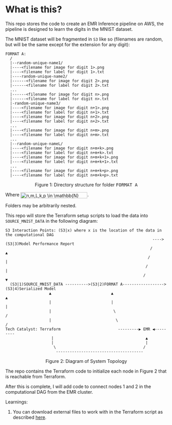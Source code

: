 # What is this?

This repo stores the code to create an EMR Inference pipeline on AWS, the pipeline is designed to learn the digits in the MNIST dataset.

The MNIST dataset will be fragmented in `S3` like so (filenames are random, but will be the same except for the extension for any digit):

```
FORMAT A:
  /
  |--random-unique-name1/
  |----<filename for image for digit 1>.png
  |----<filename for label for digit 1>.txt
  |----random-unique-name2/
  |------<filename for image for digit 2>.png
  |------<filename for label for digit 2>.txt
  ...
  |------<filename for image for digit n>.png
  |------<filename for label for digit n>.txt
  |-random-unique-name3/
  |----<filename for image for digit n+1>.png
  |----<filename for label for digit n+1>.txt
  |----<filename for image for digit n+2>.png
  |----<filename for label for digit n+2>.txt
  ...
  |----<filename for image for digit n+m>.png
  |----<filename for label for digit n+m>.txt
  ...
  |--random-unique-nameL/
  |----<filename for image for digit n+m+k>.png
  |----<filename for label for digit n+m+k>.txt
  |----<filename for image for digit n+m+k+1>.png
  |----<filename for label for digit n+m+k+1>.txt
  ...
  |----<filename for image for digit n+m+k+p>.png
  |----<filename for label for digit n+m+k+p>.txt
```
<p align="center">Figure 1: Directory structure for folder <tt>FORMAT A</tt></p>

Where <img src="http://www.sciweavers.org/tex2img.php?eq=n%2Cm%2CL%2Ck%2Cp%20%5Cin%20%20%5Cmathbb%7BN%7D&bc=White&fc=Black&im=jpg&fs=12&ff=arev&edit=0" align="center" border="0" alt="n,m,L,k,p \in  \mathbb{N}" width="208" height="19" />.

Folders may be arbitrarily nested.

This repo will store the Terraform setup scripts to load the data into `SOURCE_MNIST_DATA` in the following diagram:

```
S3 Interaction Points: (S3|x) where x is the location of the data in the computational DAG
                                                                ---->(S3|3)Model Performance Report
                                                               /            ▲
                                                              /             |
                                                             /              |
                                                            /               ▼
  (S3|1)SOURCE_MNIST_DATA ---------->(S3|2)FORMAT A------------------>(S3|4)Serialized Model
                   ▲                          ▲                             ▲
                   |                          |                             |
                   |                           \                            / 
                   |                            \                          / 
Tech Catalyst: Terraform                         ---------▶ EMR ◀---------
                    |                                        ▲
                    |                                        |
                     \                                      /
                      --------------------------------------
```
<p align="center">Figure 2: Diagram of System Topology</p>

The repo contains the Terraform code to initialize each node in Figure 2 that is reachable from Terraform.

After this is complete, I will add code to connect nodes 1 and 2 in the computational DAG from the EMR cluster.

Learnings:

  1. You can download external files to work with in the Terraform script as described [here](https://stackoverflow.com/questions/45317910/how-to-download-a-file-from-github-enterprise-using-terraform).
